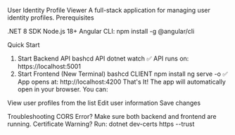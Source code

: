 User Identity Profile Viewer
A full-stack application for managing user identity profiles.
Prerequisites

.NET 8 SDK
Node.js 18+
Angular CLI: npm install -g @angular/cli

Quick Start

1. Start Backend API
   bashcd API
   dotnet watch
   ✅ API runs on: https://localhost:5001
2. Start Frontend (New Terminal)
   bashcd CLIENT
   npm install
   ng serve -o
   ✅ App opens at: http://localhost:4200
   That's It!
   The app will automatically open in your browser. You can:

View user profiles from the list
Edit user information
Save changes

Troubleshooting
CORS Error? Make sure both backend and frontend are running.
Certificate Warning? Run: dotnet dev-certs https --trust
